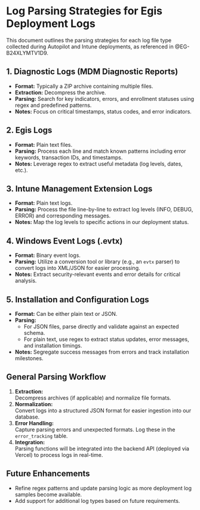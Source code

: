 # Log Parsing Strategies for Egis Deployment Logs

This document outlines the parsing strategies for each log file type collected during Autopilot and Intune deployments, as referenced in @EG-B24XLYMTV1D9.

## 1. Diagnostic Logs (MDM Diagnostic Reports)
- **Format:** Typically a ZIP archive containing multiple files.
- **Extraction:** Decompress the archive.
- **Parsing:** Search for key indicators, errors, and enrollment statuses using regex and predefined patterns.
- **Notes:** Focus on critical timestamps, status codes, and error indicators.

## 2. Egis Logs
- **Format:** Plain text files.
- **Parsing:** Process each line and match known patterns including error keywords, transaction IDs, and timestamps.
- **Notes:** Leverage regex to extract useful metadata (log levels, dates, etc.).

## 3. Intune Management Extension Logs
- **Format:** Plain text logs.
- **Parsing:** Process the file line-by-line to extract log levels (INFO, DEBUG, ERROR) and corresponding messages.
- **Notes:** Map the log levels to specific actions in our deployment status.

## 4. Windows Event Logs (.evtx)
- **Format:** Binary event logs.
- **Parsing:** Utilize a conversion tool or library (e.g., an `evtx` parser) to convert logs into XML/JSON for easier processing.
- **Notes:** Extract security-relevant events and error details for critical analysis.

## 5. Installation and Configuration Logs
- **Format:** Can be either plain text or JSON.
- **Parsing:**
  - For JSON files, parse directly and validate against an expected schema.
  - For plain text, use regex to extract status updates, error messages, and installation timings.
- **Notes:** Segregate success messages from errors and track installation milestones.

## General Parsing Workflow
1. **Extraction:**  
   Decompress archives (if applicable) and normalize file formats.
2. **Normalization:**  
   Convert logs into a structured JSON format for easier ingestion into our database.
3. **Error Handling:**  
   Capture parsing errors and unexpected formats. Log these in the `error_tracking` table.
4. **Integration:**  
   Parsing functions will be integrated into the backend API (deployed via Vercel) to process logs in real-time.

## Future Enhancements
- Refine regex patterns and update parsing logic as more deployment log samples become available.
- Add support for additional log types based on future requirements. 